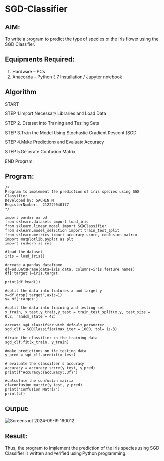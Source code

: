 # SGD-Classifier
## AIM:
To write a program to predict the type of species of the Iris flower using the SGD Classifier.

## Equipments Required:
1. Hardware – PCs
2. Anaconda – Python 3.7 Installation / Jupyter notebook

## Algorithm
START

STEP 1.Import Necessary Libraries and Load Data

STEP 2. Dataset into Training and Testing Sets

STEP 3.Train the Model Using Stochastic Gradient Descent (SGD)

STEP 4.Make Predictions and Evaluate Accuracy

STEP 5.Generate Confusion Matrix

END
Program:
## Program:
```
/*
Program to implement the prediction of iris species using SGD Classifier.
Developed by: SACHIN M 
RegisterNumber:  212223040177
*/

import pandas as pd
from sklearn.datasets import load_iris
from sklearn.linear_model import SGDClassifier
from sklearn.model_selection import train_test_split
from sklearn.metrics import accuracy_score, confusion_matrix
import matplotlib.pyplot as plt
import seaborn as sns

#load the dataset
iris = load_iris()

#create a pandas dataframe
df=pd.DataFrame(data=iris.data, columns=iris.feature_names)
df['target']=iris.target

print(df.head())

#split the data into features x and target y
x=df.drop('target',axis=1)
y= df['target']

#split the data into training and testing set
x_train, x_test,y_train,y_test = train_test_split(x,y, test_size = 0.2, random_state = 42)

#create sgd classifier with default parameter
sgd_clf = SGDClassifier(max_iter = 1000, tol= 1e-3)

#train the classifier on the training data
sgd_clf.fit(x_train, y_train)

#make predictions on the testing data
y_pred = sgd_clf.predict(x_test)

# evaluate the classifier's accuracy
accuracy = accuracy_score(y_test, y_pred)
print(f"Accuracy:{accuracy:.3f}")

#calculate the confusion matrix
cf=confusion_matrix(y_test, y_pred)
print("Confusion Matrix")
print(cf)

```

## Output:
![Screenshot 2024-09-19 160012](https://github.com/user-attachments/assets/29c264e3-71a0-45a1-a812-4a38f6486fa7)

## Result:
Thus, the program to implement the prediction of the Iris species using SGD Classifier is written and verified using Python programming.
